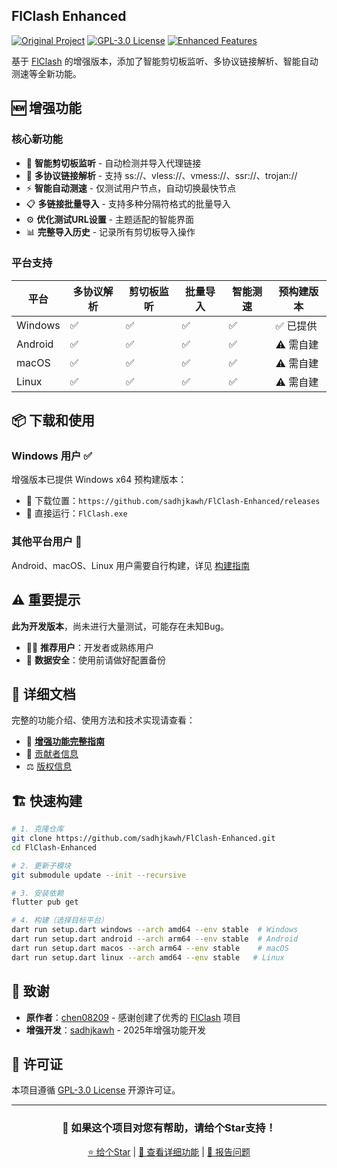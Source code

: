 

## FlClash Enhanced

[![Original Project](https://img.shields.io/badge/Based_on-FlClash_v0.8.84+-blue?style=flat-square&logo=github)](https://github.com/chen08209/FlClash)
[![GPL-3.0 License](https://img.shields.io/badge/License-GPL--3.0-red?style=flat-square)](LICENSE)
[![Enhanced Features](https://img.shields.io/badge/Enhanced-2025-green?style=flat-square)](FEATURES_AND_ENHANCEMENTS.md)

基于 [FlClash](https://github.com/chen08209/FlClash) 的增强版本，添加了智能剪切板监听、多协议链接解析、智能自动测速等全新功能。

## 🆕 增强功能

### 核心新功能
- 🔄 **智能剪切板监听** - 自动检测并导入代理链接
- 🔗 **多协议链接解析** - 支持 ss://、vless://、vmess://、ssr://、trojan://
- ⚡ **智能自动测速** - 仅测试用户节点，自动切换最快节点
- 📋 **多链接批量导入** - 支持多种分隔符格式的批量导入
- ⚙️ **优化测试URL设置** - 主题适配的智能界面
- 📊 **完整导入历史** - 记录所有剪切板导入操作

### 平台支持
| 平台 | 多协议解析 | 剪切板监听 | 批量导入 | 智能测速 | 预构建版本 |
|------|-----------|-----------|---------|----------|------------|
| Windows | ✅ | ✅ | ✅ | ✅ | ✅ 已提供 |
| Android | ✅ | ✅ | ✅ | ✅ | ⚠️ 需自建 |
| macOS | ✅ | ✅ | ✅ | ✅ | ⚠️ 需自建 |
| Linux | ✅ | ✅ | ✅ | ✅ | ⚠️ 需自建 |

## 📦 下载和使用

### Windows 用户 ✅
增强版本已提供 Windows x64 预构建版本：
- 📁 下载位置：`https://github.com/sadhjkawh/FlClash-Enhanced/releases`
- 🚀 直接运行：`FlClash.exe`

### 其他平台用户 🔧
Android、macOS、Linux 用户需要自行构建，详见 [构建指南](FEATURES_AND_ENHANCEMENTS.md#构建要求)

## ⚠️ 重要提示

**此为开发版本**，尚未进行大量测试，可能存在未知Bug。
- 🧑‍💻 **推荐用户**：开发者或熟练用户
- 💾 **数据安全**：使用前请做好配置备份


## 📖 详细文档

完整的功能介绍、使用方法和技术实现请查看：
- 📘 [**增强功能完整指南**](FEATURES_AND_ENHANCEMENTS.md)
- 👥 [贡献者信息](CONTRIBUTORS.md)
- ⚖️ [版权信息](COPYRIGHT)

## 🏗️ 快速构建

```bash
# 1. 克隆仓库
git clone https://github.com/sadhjkawh/FlClash-Enhanced.git
cd FlClash-Enhanced

# 2. 更新子模块
git submodule update --init --recursive

# 3. 安装依赖
flutter pub get

# 4. 构建（选择目标平台）
dart run setup.dart windows --arch amd64 --env stable  # Windows
dart run setup.dart android --arch arm64 --env stable  # Android
dart run setup.dart macos --arch arm64 --env stable    # macOS
dart run setup.dart linux --arch amd64 --env stable   # Linux
```

## 🙏 致谢

- **原作者**：[chen08209](https://github.com/chen08209) - 感谢创建了优秀的 [FlClash](https://github.com/chen08209/FlClash) 项目
- **增强开发**：[sadhjkawh](https://github.com/sadhjkawh) - 2025年增强功能开发

## 📄 许可证

本项目遵循 [GPL-3.0 License](LICENSE) 开源许可证。

---

<div align="center">

### 🌟 如果这个项目对您有帮助，请给个Star支持！

[⭐ 给个Star](https://github.com/sadhjkawh/FlClash-Enhanced/stargazers) | [📝 查看详细功能](FEATURES_AND_ENHANCEMENTS.md) | [🐛 报告问题](https://github.com/sadhjkawh/FlClash-Enhanced/issues)

</div>
